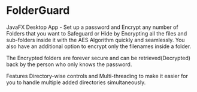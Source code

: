 # FolderGuard
JavaFX Desktop App - Set up a password and Encrypt any number of Folders that you want to Safeguard or Hide by Encrypting all the files and sub-folders inside it with the AES Algorithm quickly and seamlessly.
You also have an additional option to encrypt only the filenames inside a folder.

The Encrypted folders are forever secure and can be retrieved(Decrypted) back by the person who only knows the password.

Features Directory-wise controls and Multi-threading to make it easier for you to handle multiple added directories simultaneously.
